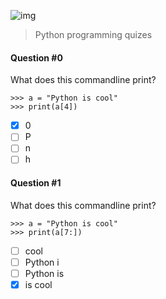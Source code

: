 ![img](https://assets.imaginablefutures.com/media/images/ALX_Logo.max-200x150.png)
> Python programming quizes

#### Question #0
What does this commandline print?
```
>>> a = "Python is cool"
>>> print(a[4])
```
* [X] 0
* [ ] P
* [ ] n
* [ ] h

#### Question #1
What does this commandline print?
```
>>> a = "Python is cool"
>>> print(a[7:])
```
* [ ] cool
* [ ] Python i
* [ ] Python is
* [X] is cool
